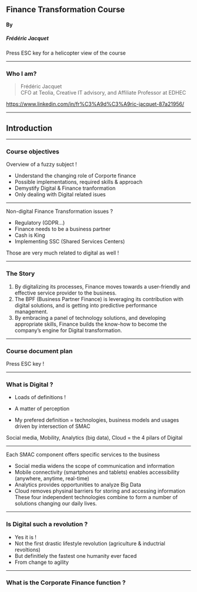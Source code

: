 ## Finance Transformation Course  

#### By
##### Frédéric Jacquet  

Press ESC key for a helicopter view of the course

---

### Who I am?

> Frédéric Jacquet<br />
> CFO at Teolia, Creative IT advisory, and Affiliate Professor at EDHEC

https://www.linkedin.com/in/fr%C3%A9d%C3%A9ric-jacquet-87a21956/

---

## Introduction

----

### Course objectives  

Overview of a fuzzy subject !   

- Understand the changing role of Corporte finance
- Possible implementations, required skills & approach
- Demystify Digital & Finance tranformation  
- Only dealing with Digital related isues

----

Non-digital Finance Transformation issues ? 

- Regulatory (GDPR...)
- Finance needs to be a business partner
- Cash is King
- Implementing SSC (Shared Services Centers)  

Those are very much related to digital as well !   

----

### The Story

1. By digitalizing its processes, Finance moves towards a user-friendly and effective service provider to the business.  
2. The BPF (Business Partner Finance) is leveraging its contribution with digital solutions, and is getting into predictive performance management.  
3. By embracing a panel of technology solutions, and developing appropriate skills, Finance builds the know-how to become the company’s engine for Digital transformation.

----

### Course document plan  

Press ESC key !

----

### What is Digital ?

- Loads of definitions !    

- A matter of perception   

- My prefered definition = technologies, business models and usages driven by intersection of SMAC   

Social media, Mobility, Analytics (big data), Cloud = the 4 pilars of Digital

----

Each SMAC component offers specific services to the business  
- Social media widens the scope of communication and information 
- Mobile connectivity (smartphones and tablets) enables accessibility (anywhere, anytime, real-time)
- Analytics provides opportunities to analyze Big Data  
- Cloud removes physinal barriers for storing and accessing information  
These four independent technologies combine to form a number of solutions changing our daily lives. 

----

### Is Digital such a revolution ? 

- Yes it is !  
- Not the first drastic lifestyle revolution (agriculture & inductrial revoltions)  
- But definitlely the fastest one humanity ever faced   
- From change to agility    

----

### What is the Corporate Finance function ?

